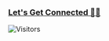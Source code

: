 ### [Let's Get Connected 🤝🏻](https://bio.link/rajarshicode)  
![Visitors](https://api.visitorbadge.io/api/visitors?path=RajarshiCode&label=Visitors&countColor=%232ccce4&style=flat-square&labelStyle=upper)